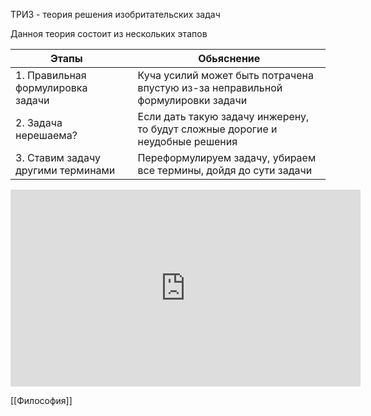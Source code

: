 ТРИЗ - теория решения изобритательских задач

Данноя теория состоит из нескольких этапов

Этапы                       |   | Обьяснение          
------------------------------- | - | ------------------
1. Правильная формулировка задачи             |   |Куча усилий может быть потрачена впустую из-за неправильной формулировки задачи
2.   Задача нерешаема?             |   | Если дать такую задачу инжерену, то будут сложные дорогие и неудобные решения
3.   Ставим задачу другими терминами |   | Переформулируем задачу, убираем все термины, дойдя до сути задачи


<center><iframe width="560" height="315" src="https://www.youtube.com/embed/MqodN_1BuLw" frameborder="0" allow="accelerometer; autoplay; encrypted-media; gyroscope; picture-in-picture" allowfullscreen></iframe></center>

[[Философия]]